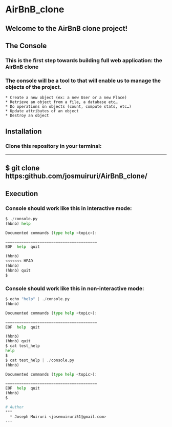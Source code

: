 # AirBnB_clone

## Welcome to the AirBnB clone project!

## **The Console**

### This is the first step towards building full web application: the AirBnB clone

### The console will be a tool to that will enable us to manage the objects of the project.

    * Create a new object (ex: a new User or a new Place)
    * Retrieve an object from a file, a database etc…
    * Do operations on objects (count, compute stats, etc…)
    * Update attributes of an object
    * Destroy an object

## Installation

### Clone this repository in your terminal:

---

## $ git clone https:github.com/josmuiruri/AirBnB_clone/

## Execution

### Console should work like this in interactive mode:

```Python
$ ./console.py
(hbnb) help

Documented commands (type help <topic>):

========================================
EOF  help  quit

(hbnb)
<<<<<<< HEAD
(hbnb)
(hbnb) quit
$
```

### Console should work like this in non-interactive mode:

```Python
$ echo "help" | ./console.py
(hbnb)

Documented commands (type help <topic>):

========================================
EOF  help  quit

(hbnb)
(hbnb) quit
$ cat test_help
help
$
$ cat test_help | ./console.py
(hbnb)

Documented commands (type help <topic>):

========================================
EOF  help  quit
(hbnb)
$

# Author
***
  * Joseph Muiruri <josemuiruri51@gmail.com>
---
```
